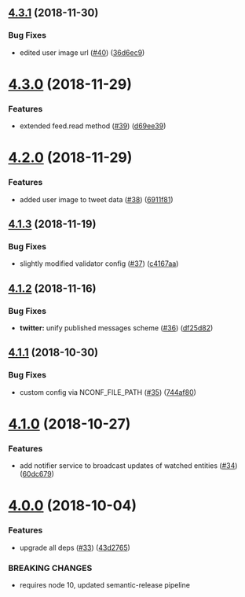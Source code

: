 ## [4.3.1](https://github.com/makeomatic/mservice-social.git/compare/v4.3.0...v4.3.1) (2018-11-30)


### Bug Fixes

* edited user image url ([#40](https://github.com/makeomatic/mservice-social.git/issues/40)) ([36d6ec9](https://github.com/makeomatic/mservice-social.git/commit/36d6ec9))

# [4.3.0](https://github.com/makeomatic/mservice-social.git/compare/v4.2.0...v4.3.0) (2018-11-29)


### Features

* extended feed.read method ([#39](https://github.com/makeomatic/mservice-social.git/issues/39)) ([d69ee39](https://github.com/makeomatic/mservice-social.git/commit/d69ee39))

# [4.2.0](https://github.com/makeomatic/mservice-social.git/compare/v4.1.3...v4.2.0) (2018-11-29)


### Features

* added user image to tweet data ([#38](https://github.com/makeomatic/mservice-social.git/issues/38)) ([6911f81](https://github.com/makeomatic/mservice-social.git/commit/6911f81))

## [4.1.3](https://github.com/makeomatic/mservice-social.git/compare/v4.1.2...v4.1.3) (2018-11-19)


### Bug Fixes

* slightly modified validator config ([#37](https://github.com/makeomatic/mservice-social.git/issues/37)) ([c4167aa](https://github.com/makeomatic/mservice-social.git/commit/c4167aa))

## [4.1.2](https://github.com/makeomatic/mservice-social.git/compare/v4.1.1...v4.1.2) (2018-11-16)


### Bug Fixes

* **twitter:** unify published messages scheme ([#36](https://github.com/makeomatic/mservice-social.git/issues/36)) ([df25d82](https://github.com/makeomatic/mservice-social.git/commit/df25d82))

## [4.1.1](https://github.com/makeomatic/mservice-social.git/compare/v4.1.0...v4.1.1) (2018-10-30)


### Bug Fixes

* custom config via NCONF_FILE_PATH ([#35](https://github.com/makeomatic/mservice-social.git/issues/35)) ([744af80](https://github.com/makeomatic/mservice-social.git/commit/744af80))

# [4.1.0](https://github.com/makeomatic/mservice-social/compare/v4.0.0...v4.1.0) (2018-10-27)


### Features

* add notifier service to broadcast updates of watched entities ([#34](https://github.com/makeomatic/mservice-social/issues/34)) ([60dc679](https://github.com/makeomatic/mservice-social/commit/60dc679))

# [4.0.0](https://github.com/makeomatic/mservice-social/compare/v3.2.0...v4.0.0) (2018-10-04)


### Features

* upgrade all deps ([#33](https://github.com/makeomatic/mservice-social/issues/33)) ([43d2765](https://github.com/makeomatic/mservice-social/commit/43d2765))


### BREAKING CHANGES

* requires node 10, updated semantic-release pipeline
